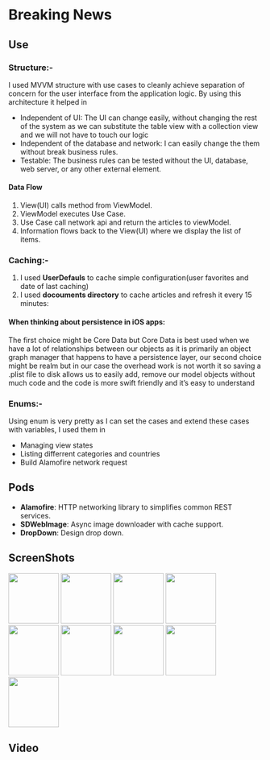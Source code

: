 # Breaking News

## Use

### **Structure**:-

I used MVVM structure with use cases to cleanly achieve separation of concern for the user interface from the application logic. By using this architecture it helped in
- Independent of UI: The UI can change easily, without changing the rest of the system as we can substitute the table view with a collection view and we will not have to touch our logic
- Independent of the database and network: I can easily change the them without break business rules.
- Testable: The business rules can be tested without the UI, database, web server, or any other external element.

#### Data Flow
1. View(UI) calls method from ViewModel.
2. ViewModel executes Use Case.
3. Use Case call network api and return the articles to viewModel.
5. Information flows back to the View(UI) where we display the list of items.

### **Caching**:- 
1. I used **UserDefauls** to cache simple configuration(user favorites and date of last caching)
2. I used **docouments directory** to cache articles and refresh it every 15 minutes:
#### When thinking about persistence in iOS apps:
The first choice might be Core Data but Core Data is best used when we have a lot of relationships between our objects as it is primarily an object graph manager that happens to have a persistence layer, our second choice might be realm but in our case the overhead work is not worth it so saving a .plist file to disk allows us to easily add, remove our model objects without much code and the code is more swift friendly and it’s easy to understand

### **Enums**:-

Using enum is very pretty as I can set the cases and extend these cases with variables, I used them in
- Managing view states 
- Listing differrent categories and countries 
- Build Alamofire network request

## Pods

- **Alamofire**: HTTP networking library to simplifies common  REST services.
- **SDWebImage**: Async image downloader with cache support.
- **DropDown**:  Design drop down.

## ScreenShots

<div>
<img src="https://user-images.githubusercontent.com/44899782/147391006-d7337814-3472-416d-9fa6-77eebb93de6c.png" width= "100">
<img src="https://user-images.githubusercontent.com/44899782/147391008-3b34c9a0-a5be-4373-acf0-86585a295451.png" width= "100">
<img src="https://user-images.githubusercontent.com/44899782/147391012-1aef8d3d-63b6-47a3-bbbe-ceeac9543874.png" width= "100">
<img src="https://user-images.githubusercontent.com/44899782/147391031-359704fe-fc54-409a-81b1-de0e2580d7cf.png" width= "100">
<img src="https://user-images.githubusercontent.com/44899782/147391043-6adc6ed5-ceb3-494b-9630-5c0aa22a661c.png" width= "100">
<img src="https://user-images.githubusercontent.com/44899782/147391048-94484bdb-4bd6-4a73-9ded-5fba7675d8e7.png" width="100">
<img src="https://user-images.githubusercontent.com/44899782/147391353-16cf41ce-622e-4747-b552-a6605bdc94ba.png" width="100">
<img src="https://user-images.githubusercontent.com/44899782/147391362-dc92230f-71c4-4fcd-a3a5-03afb1b70f73.png" width="100">
<img src="https://user-images.githubusercontent.com/44899782/147391367-6b5cbb64-4826-4b22-ac32-09421b781369.png" width="100">
</div>

## Video
